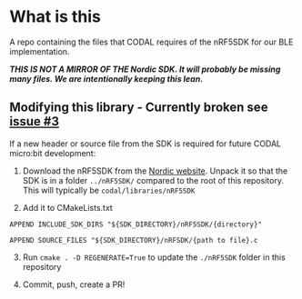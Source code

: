 # What is this

A repo containing the files that CODAL requires of the nRF5SDK for our BLE implementation.

***THIS IS NOT A MIRROR OF THE Nordic SDK. It will probably be missing many files. We are intentionally keeping this lean.***

## Modifying this library - Currently broken see [issue #3](https://github.com/microbit-foundation/codal-microbit-nrf5sdk/issues/3)

If a new header or source file from the SDK is required for future CODAL micro:bit development:

1. Download the nRF5SDK from the [Nordic website](https://www.nordicsemi.com/Software-and-tools/Software/nRF5-SDK/Download#infotabs). Unpack it so that the SDK is in a folder `../nRF5SDK/` compared to the root of this repository. This will typically be `codal/libraries/nRF5SDK`

2. Add it to CMakeLists.txt

`APPEND INCLUDE_SDK_DIRS "${SDK_DIRECTORY}/nRF5SDK/{directory}"`

`APPEND SOURCE_FILES "${SDK_DIRECTORY}/nRFSDK/{path to file}.c`

3. Run `cmake . -D REGENERATE=True` to update the `./nRF5SDK` folder in this repository

4. Commit, push, create a PR!
